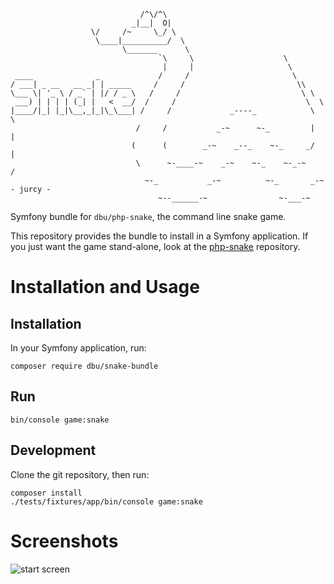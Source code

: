                                  /^\/^\
                               _|__|  O|
                      \/     /~     \_/ \
                       \____|__________/  \
                             \_______      \
                                     `\     \                    \
                                      |     |                     \
     ____              _             /     /                       \
    / ___| _ __   __ _| | _____     /     /                         \\
    \___ \| '_ \ / _` | |/ / _ \   /     /                           \ \
     ___) | | | | (_| |   <  __/  /     /                             \  \
    |____/|_| |_|\__,_|_|\_\___| /     /             _----_            \   \
                                /     /           _-~      ~-_         |   |
                               (      (        _-~    _--_    ~-_     _/   |
                                \      ~-____-~    _-~    ~-_    ~-_-~    /
                                  ~-_           _-~          ~-_       _-~   - jurcy -
                                     ~--______-~                ~-___-~

Symfony bundle for `dbu/php-snake`, the command line snake game.

This repository provides the bundle to install in a Symfony application. If you just want the game stand-alone, look at
the [php-snake](https://github.com/dbu/php-snake) repository.

# Installation and Usage

## Installation

In your Symfony application, run:

    composer require dbu/snake-bundle

## Run

    bin/console game:snake

## Development

Clone the git repository, then run:

    composer install
    ./tests/fixtures/app/bin/console game:snake

# Screenshots

![start screen](snake.png)
